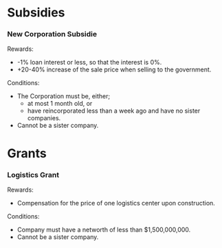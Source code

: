 # Subsidies

### New Corporation Subsidie
  Rewards:
  - -1% loan interest or less, so that the interest is 0%. 
  - +20-40% increase of the sale price when selling to the government.

  Conditions:
  - The Corporation must be, either;
    - at most 1 month old, or
    - have reincorporated less than a week ago and have no sister companies.
  - Cannot be a sister company.

# Grants

### Logistics Grant
  Rewards:
  - Compensation for the price of one logistics center upon construction.

  Conditions:
  - Company must have a networth of less than $1,500,000,000.
  - Cannot be a sister company.

